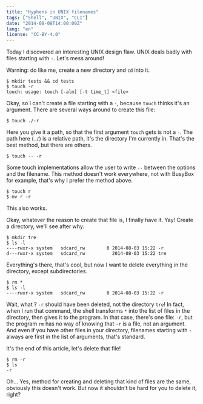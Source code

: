 ```yaml
---
title: "Hyphens in UNIX filenames"
tags: ["Shell", "UNIX", "CLI"]
date: "2014-08-08T14:00:00Z"
lang: "en"
license: "CC-BY-4.0"
---
```


Today I discovered an interesting UNIX design flaw. UNIX deals badly with files  starting with `-`. Let's mess around!

Warning: do like me, create  a new directory and `cd` into it.
```console
$ mkdir tests && cd tests
$ touch -r
touch: usage: touch [-alm] [-t time_t] <file>
```
Okay, so I can't create a file starting with a `-`, because `touch` thinks it's an argument. There are several ways around to create this file:

```console
$ touch ./-r
```
Here you give it a path, so that the first argument `touch` gets is not a `-`. The path here (`./`) is a relative path, it's the directory I'm currently in.
That's the best method, but there are others.

```console
$ touch -- -r
```
Some touch implementations allow the user to write `--` between the options and the filename. This method doesn't work everywhere, not with BusyBox for example, that's why I prefer the method above.

```console
$ touch r
$ mv r -r
```
This also works.

Okay, whatever the reason to create that file is, I finally have it. Yay!
Create a directory, we'll see after why.

```console
$ mkdir tre
$ ls -l
----rwxr-x system   sdcard_rw        0 2014-08-03 15:22 -r
d---rwxr-x system   sdcard_rw          2014-08-03 15:22 tre
```

Everything's there, that's cool, but now I want to delete everything in the directory, except subdirectories.

```console
$ rm *
$ ls -l
----rwxr-x system   sdcard_rw        0 2014-08-03 15:22 -r
```

Wait, what ? `-r` should have been deleted, not the directory `tre`!
In fact, when I run that command, the shell transforms `*` into the list of files in the directory, then gives it to the program. In that case, there's one file: `-r`, but the program `rm` has no way of knowing that `-r` is a file, not an argument. And even if you have other files in your directory, filenames starting with `-` always are first in the list of arguments, that's standard.

It's the end of this article, let's delete that file!

```console
$ rm -r
$ ls
-r
```

Oh...
Yes, method for creating and deleting that kind of files are the same, obviously this doesn't work. But now it shouldn't be hard for you to delete it, right?
